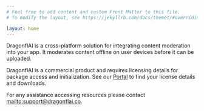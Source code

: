 ```yaml
---
# Feel free to add content and custom Front Matter to this file.
# To modify the layout, see https://jekyllrb.com/docs/themes/#overriding-theme-defaults

layout: home
---
```


DragonflAI is a cross-platform solution for integrating content moderation into your app.
It moderates content offline on user devices before it can be uploaded.

DragonflAI is a commercial product and requires licensing details for package access and initialization.
See our [Portal](https://portal.dragonflai.co) to find your license details and downloads.

For any assistance accessing resources please contact <mailto:support@dragonflai.co>.
